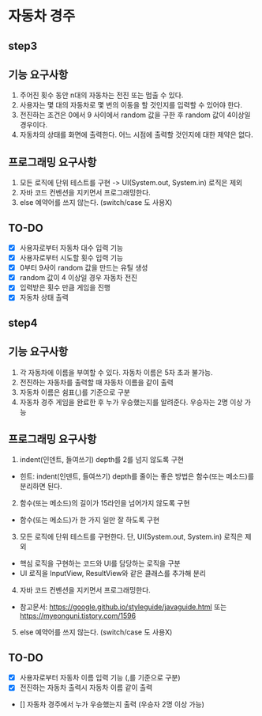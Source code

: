# 자동차 경주

## step3
## 기능 요구사항
1. 주어진 횟수 동안 n대의 자동차는 전진 또는 멈출 수 있다.
2. 사용자는 몇 대의 자동차로 몇 번의 이동을 할 것인지를 입력할 수 있어야 한다.
3. 전진하는 조건은 0에서 9 사이에서 random 값을 구한 후 random 값이 4이상일 경우이다.
4. 자동차의 상태를 화면에 출력한다. 어느 시점에 출력할 것인지에 대한 제약은 없다.

## 프로그래밍 요구사항
1. 모든 로직에 단위 테스트를 구현 -> UI(System.out, System.in) 로직은 제외
2. 자바 코드 컨벤션을 지키면서 프로그래밍한다.
3. else 예약어를 쓰지 않는다. (switch/case 도 사용X)


## TO-DO
- [X]  사용자로부터 자동차 대수 입력 기능
- [X]  사용자로부터 시도할 횟수 입력 기능
- [X]  0부터 9사이 random 값을 만드는 유틸 생성
- [X]  random 값이 4 이상일 경우 자동차 전진
- [X]  입력받은 횟수 만큼 게임을 진행 
- [X]  자동차 상태 출력

## step4
## 기능 요구사항
1. 각 자동차에 이름을 부여할 수 있다. 자동차 이름은 5자 초과 불가능.
2. 전진하는 자동차를 출력할 때 자동차 이름을 같이 출력
3. 자동차 이름은 쉼표(,)를 기준으로 구분
4. 자동차 경주 게임을 완료한 후 누가 우승했는지를 알려준다. 우승자는 2명 이상 가능

## 프로그래밍 요구사항
1. indent(인덴트, 들여쓰기) depth를 2를 넘지 않도록 구현
 - 힌트: indent(인덴트, 들여쓰기) depth를 줄이는 좋은 방법은 함수(또는 메소드)를 분리하면 된다.
2. 함수(또는 메소드)의 길이가 15라인을 넘어가지 않도록 구현
 - 함수(또는 메소드)가 한 가지 일만 잘 하도록 구현
3. 모든 로직에 단위 테스트를 구현한다. 단, UI(System.out, System.in) 로직은 제외
 - 핵심 로직을 구현하는 코드와 UI를 담당하는 로직을 구분
 - UI 로직을 InputView, ResultView와 같은 클래스를 추가해 분리
4. 자바 코드 컨벤션을 지키면서 프로그래밍한다.
 - 참고문서: https://google.github.io/styleguide/javaguide.html 또는 https://myeonguni.tistory.com/1596
5. else 예약어를 쓰지 않는다. (switch/case 도 사용X)


## TO-DO
- [X] 사용자로부터 자동차 이름 입력 기능 (,를 기준으로 구분)
- [X]  전진하는 자동차 출력시 자동차 이름 같이 출력
- []  자동차 경주에서 누가 우승했는지 출력 (우승자 2명 이상 가능)